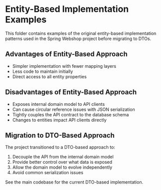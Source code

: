 # Entity-Based Implementation Examples

This folder contains examples of the original entity-based implementation patterns
used in the Spring Webshop project before migrating to DTOs.

## Advantages of Entity-Based Approach

- Simpler implementation with fewer mapping layers
- Less code to maintain initially
- Direct access to all entity properties

## Disadvantages of Entity-Based Approach

- Exposes internal domain model to API clients
- Can cause circular reference issues with JSON serialization
- Tightly couples the API contract to the database schema
- Changes to entities impact API clients directly

## Migration to DTO-Based Approach

The project transitioned to a DTO-based approach to:
1. Decouple the API from the internal domain model
2. Provide better control over what data is exposed
3. Allow the domain model to evolve independently
4. Avoid common serialization issues

See the main codebase for the current DTO-based implementation.
